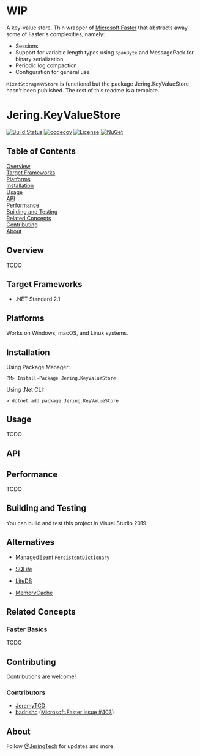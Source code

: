 # WIP

A key-value store. Thin wrapper of [Microsoft.Faster](https://github.com/microsoft/FASTER) that abstracts away some of
Faster's complexities, namely:

- Sessions
- Support for variable length types using `SpanByte` and MessagePack for binary serialization
- Periodic log compaction
- Configuration for general use

`MixedStorageKVStore` is functional but the package Jering.KeyValueStore hasn't been published. The rest of this readme is a template.

# Jering.KeyValueStore
[![Build Status](https://dev.azure.com/JeringTech/KeyValueStore/_apis/build/status/Jering.KeyValueStore-CI?branchName=master)](https://dev.azure.com/JeringTech/KeyValueStore/_build/latest?definitionId=1?branchName=master)
[![codecov](https://codecov.io/gh/JeringTech/KeyValueStore/branch/master/graph/badge.svg)](https://codecov.io/gh/JeringTech/KeyValueStore)
[![License](https://img.shields.io/badge/license-Apache%202.0-blue.svg)](https://github.com/JeringTech/KeyValueStore/blob/master/License.md)
[![NuGet](https://img.shields.io/nuget/vpre/Jering.KeyValueStore.svg?label=nuget)](https://www.nuget.org/packages/Jering.KeyValueStore/)

## Table of Contents
[Overview](#overview)  
[Target Frameworks](#target-frameworks)  
[Platforms](#platforms)  
[Installation](#installation)  
[Usage](#usage)  
[API](#api)  
[Performance](#performance)  
[Building and Testing](#building-and-testing)  
[Related Concepts](#related-concepts)  
[Contributing](#contributing)  
[About](#about)  

## Overview
TODO

## Target Frameworks
- .NET Standard 2.1

## Platforms
Works on Windows, macOS, and Linux systems.
 
## Installation
Using Package Manager:
```
PM> Install-Package Jering.KeyValueStore
```
Using .Net CLI:
```
> dotnet add package Jering.KeyValueStore
```

## Usage
TODO

## API
<!-- GENERATED_API_DOCS_START -->

<!-- GENERATED_API_DOCS_END -->

## Performance
TODO

## Building and Testing
You can build and test this project in Visual Studio 2019.

## Alternatives
<!-- TODO pros/cons -->

- [ManagedEsent `PersistentDictionary`](https://github.com/microsoft/ManagedEsent/blob/master/Documentation/PersistentDictionaryDocumentation.md)

- [SQLite](https://docs.microsoft.com/en-us/dotnet/standard/data/sqlite/?tabs=netcore-cli)

- [LiteDB](https://www.litedb.org/)

- [MemoryCache](https://docs.microsoft.com/en-us/dotnet/api/system.runtime.caching.memorycache?view=dotnet-plat-ext-5.0)

## Related Concepts
### Faster Basics
TODO

## Contributing
Contributions are welcome!

### Contributors
- [JeremyTCD](https://github.com/JeremyTCD)
- [badrishc](https://github.com/badrishc) ([Microsoft.Faster issue #403](https://github.com/microsoft/FASTER/issues/403))

## About
Follow [@JeringTech](https://twitter.com/JeringTech) for updates and more.

